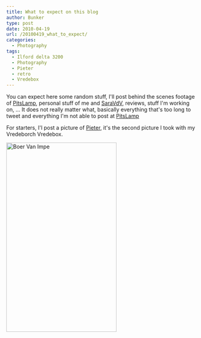 ```yaml
---
title: What to expect on this blog
author: Bunker
type: post
date: 2010-04-19
url: /20100419_what_to_expect/
categories:
  - Photography
tags:
  - Ilford delta 3200
  - Photography
  - Pieter
  - retro
  - Vredebox
---
```

You can expect here some random stuff, I'll post behind the scenes footage of <a href="http://www.pitslamp.be" title="PitsLamp Fotografie" rel="me">PitsLamp</a>, personal stuff of me and <a href="http://www.saravdv.be" title="Sara Van de Velde" rel="friend muse met">SaraVdV</a>, reviews, stuff I'm working on, &#8230; It does not really matter what, basically everything that's too long to tweet and everything I'm not able to post at <a href="http://www.pitslamp.be" title="PitsLamp Fotografie" rel="me">PitsLamp</a>

For starters, I'l post a picture of <a href="http://www.pietervanimpe.com/" title="Pieter Vanimpe" rel="me">Pieter</a>, it's the second picture I took with my Vredeborch Vredebox.

[<img src="http://farm3.static.flickr.com/2699/4520510482_a4aaa268cf.jpg" width="292" height="500" alt="Boer Van Impe" />][1]

 [1]: http://www.flickr.com/photos/loneblackrider/4520510482/ "Boer Van Impe by PitsLamp photography, on Flickr"